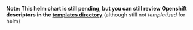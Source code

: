 
**Note:
This helm chart is still pending, but you can still review Openshift descriptors in the [templates directory](https://github.com/rubenmartinez/RH-exercise-todoapp/tree/master/helmchart/templates)** (although still not *templatized* for helm)

